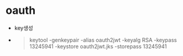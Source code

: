 # oauth
- key생성
- >  keytool -genkeypair -alias oauth2jwt -keyalg RSA -keypass 13245941 -keystore oauth2jwt.jks -storepass 13245941
 